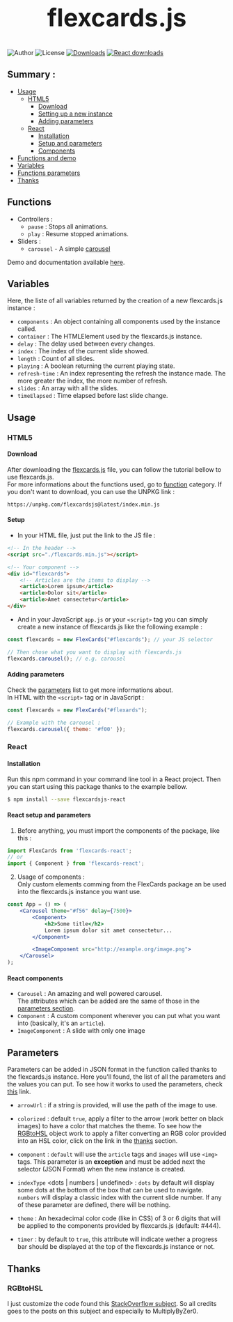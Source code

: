 <h1 style="font-size: 3.5rem; text-align: center">flexcards.js</h1>

![Author](https://badgen.net/badge/Author/TheRedMine/green)
![License](https://badgen.net/badge/License/TheUnlicense/blue?icon=github)
[![Downloads](https://img.shields.io/npm/dt/flexcardsjs?color=red&label=Downloads)](https://www.npmjs.com/package/flexcardsjs)
[![React downloads](https://img.shields.io/npm/dt/flexcardsjs-react?color=red&label=React%20downloads)](https://www.npmjs.com/package/flexcardsjs-react)

## Summary :
- [Usage](#usage)
    * [HTML5](#html5)
        * [Download](#download)
        * [Setting up a new instance](#setup)
        * [Adding parameters](#adding-parameters)
    * [React](#react)
        * [Installation](#installation)
        * [Setup and parameters](#react-setup-and-parameters)
        * [Components](#react-components)
- [Functions and demo](#functions)
- [Variables](#variables)
- [Functions parameters](#parameters)
- [Thanks](#thanks)

## Functions
- Controllers :
    - `pause` : Stops all animations.
    - `play` : Resume stopped animations.
- Sliders :
    - `carousel` - A simple
    [carousel](https://theredminetheredmine.github.io/flexcards.js/pages/carousel.html)

Demo and documentation available
[here](https://theredminetheredmine.github.io/flexcards.js/website/).

## Variables
Here, the liste of all variables returned by the creation of a new flexcards.js instance :
- `components` : An object containing all components used by the instance called.
- `container` : The HTMLElement used by the flexcards.js instance.
- `delay` : The delay used between every changes.
- `index` : The index of the current slide showed.
- `length` : Count of all slides.
- `playing` : A boolean returning the current playing state.
- `refresh-time` : An index representing the refresh the instance made. The more greater the index,
the more number of refresh.
- `slides` : An array with all the slides.
- `timeElapsed` : Time elapsed before last slide change.

## Usage
<!-- HTML5 usage -->
### HTML5
#### Download
After downloading the [flexcards.js](./dist/flexcards.min.js) file, you can follow the tutorial
bellow to use flexcards.js.
<br /> For more informations about the functions used, go to [function](#functions) category.
If you don't want to download, you can use the UNPKG link :
```
https://unpkg.com/flexcardsjs@latest/index.min.js
```

#### Setup
- In your HTML file, just put the link to the JS file :
```html
<!-- In the header -->
<script src="./flexcards.min.js"></script>

<!-- Your component -->
<div id="flexcards">
    <!-- Articles are the items to display -->
    <article>Lorem ipsum</article>
    <article>Dolor sit</article>
    <article>Amet consectetur</article>
</div>
```
- And in your JavaScript `app.js` or your `<script>` tag you can simply create a new instance of
flexcards.js like the following example :
```js
const flexcards = new FlexCards("#flexcards"); // your JS selector

// Then chose what you want to display with flexcards.js
flexcards.carousel(); // e.g. carousel
```

#### Adding parameters
Check the [parameters](#parameters) list to get more informations about.\
In HTML with the `<script>` tag or in JavaScript :
```js
const flexcards = new FlexCards("#flexards");

// Example with the carousel :
flexcards.carousel({ theme: '#f00' });
```

<!-- React usage -->
### React
#### Installation
Run this npm command in your command line tool in a React project. Then you can start using this
package thanks to the example bellow.
```bash
$ npm install --save flexcardsjs-react
```
#### React setup and parameters
1. Before anything, you must import the components of the package, like this :
```js
import FlexCards from 'flexcards-react';
// or
import { Component } from 'flexcards-react';
```
2. Usage of components :\
Only custom elements comming from the FlexCards package an be used into the flexcards.js instance
you want use.
```jsx
const App = () => (
    <Carousel theme="#f56" delay={7500}>
        <Component>
            <h2>Some title</h2>
            Lorem ipsum dolor sit amet consectetur...
        </Component>

        <ImageComponent src="http://example.org/image.png">
    </Carousel>
);
```
#### React components
- `Carousel` : An amazing and well powered carousel.\
The attributes which can be added are the same of those in the [parameters section](#parameters).
- `Component` : A custom component wherever you can put what you want into (basically, it's an
`article`).
- `ImageComponent` : A slide with only one image

## Parameters
Parameters can be added in JSON format in the function called thanks to the flexcards.js instance.
Here you'll found, the list of all the parameters and the values you can put. To see how it works
to used the parameters, check [this](#adding-parameters) link.

- `arrowUrl` : if a string is provided, will use the path of the image to use.

- `colorized` : default `true`, apply a filter to the arrow (work better on black images) to have
a color that matches the theme. To see how the [RGBtoHSL](#rgbtohsl) object work to apply a filter
converting an RGB color provided into an HSL color, click on the link in the [thanks](#thanks)
section.

- `component` : `default` will use the `article` tags and `images` will use `<img>` tags. This
parameter is an **exception** and must be added next the selector (JSON Format) when the new
instance is created.

- `indexType` \<dots | numbers | undefined\> : `dots` by default will display some dots at the
bottom of the box that can be used to navigate. `numbers` will display a classic index with the
current slide number. If any of these parameter are defined, there will be nothing.

- `theme` : An hexadecimal color code (like in CSS) of 3 or 6 digits that will be applied to the
components provided by flexcards.js (default: #444).

- `timer` : by default to `true`, this attribute will indicate wether a progress bar should be
displayed at the top of the flexcards.js instance or not.

## Thanks
### RGBtoHSL
I just customize the code found this
[StackOverflow subject](https://stackoverflow.com/a/42966641/604861). So all credits goes to the
posts on this subject and especially to MultiplyByZer0.
